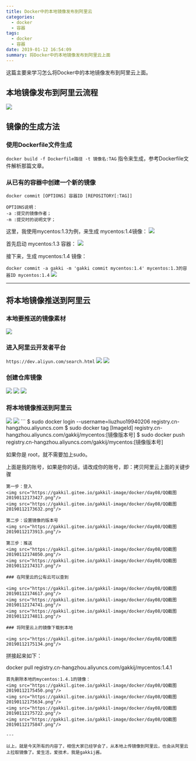 ```yaml
---
title: Docker中的本地镜像发布到阿里云
categories:
  - docker
  - 容器
tags:
  - docker
  - 容器
date: 2019-01-12 16:54:09
summary: 将Docker中的本地镜像发布到阿里云上面
---
```


这篇主要来学习怎么将Docker中的本地镜像发布到阿里云上面。

## 本地镜像发布到阿里云流程

<img src="https://gakkil.gitee.io/gakkil-image/docker/day08/QQ截图20190112165829.png"/>

## 镜像的生成方法

### 使用Dockerfile文件生成

`docker build -f Dockerfile路径 -t 镜像名:TAG` 指令来生成，参考Dockerfile文件解析那篇文章。

### 从已有的容器中创建一个新的镜像

`docker commit [OPTIONS] 容器ID [REPOSITORY[:TAG]]`
```
OPTIONS说明：
-a :提交的镜像作者；
-m :提交时的说明文字；
```

这里，我使用mycentos:1.3为例，来生成 mycentos:1.4镜像：
<img src="https://gakkil.gitee.io/gakkil-image/docker/day08/QQ截图20190112170636.png"/>

首先启动 mycentos:1.3 容器：
<img src="https://gakkil.gitee.io/gakkil-image/docker/day08/QQ截图20190112170847.png"/>

接下来，生成 mycentos:1.4 镜像：

`docker commit -a gakki -m 'gakki commit mycentos:1.4' mycentos:1.3的容器ID mycentos:1.4`
<img src="https://gakkil.gitee.io/gakkil-image/docker/day08/QQ截图20190112171218.png"/>

---

## 将本地镜像推送到阿里云

### 本地要推送的镜像素材
<img src="https://gakkil.gitee.io/gakkil-image/docker/day08/QQ截图20190112171359.png"/>

### 进入阿里云开发者平台

`https://dev.aliyun.com/search.html`
<img src="https://gakkil.gitee.io/gakkil-image/docker/day08/QQ截图20190112171634.png"/>
<img src="https://gakkil.gitee.io/gakkil-image/docker/day08/QQ截图20190112171805.png"/>

### 创建仓库镜像
<img src="https://gakkil.gitee.io/gakkil-image/docker/day08/QQ截图20190112172159.png"/>
<img src="https://gakkil.gitee.io/gakkil-image/docker/day08/QQ截图20190112172330.png"/>
<img src="https://gakkil.gitee.io/gakkil-image/docker/day08/QQ截图20190112172701.png"/>

### 将本地镜像推送到阿里云
<img src="https://gakkil.gitee.io/gakkil-image/docker/day08/QQ截图20190112172831.png"/>
<img src="https://gakkil.gitee.io/gakkil-image/docker/day08/QQ截图20190112172921.png"/>
```
$ sudo docker login --username=liuzhuo19940206 registry.cn-hangzhou.aliyuncs.com
$ sudo docker tag [ImageId] registry.cn-hangzhou.aliyuncs.com/gakkij/mycentos:[镜像版本号]
$ sudo docker push registry.cn-hangzhou.aliyuncs.com/gakkij/mycentos:[镜像版本号]

如果你是 root，就不需要加上sudo。

上面是我的账号，如果是你的话，请改成你的账号，即：拷贝阿里云上面的关键步骤
```
第一步：登入
<img src="https://gakkil.gitee.io/gakkil-image/docker/day08/QQ截图20190112173427.png"/>
<img src="https://gakkil.gitee.io/gakkil-image/docker/day08/QQ截图20190112173632.png"/>

第二步：设置镜像的版本号
<img src="https://gakkil.gitee.io/gakkil-image/docker/day08/QQ截图20190112173913.png"/>

第三步：推送
<img src="https://gakkil.gitee.io/gakkil-image/docker/day08/QQ截图20190112174050.png"/>
<img src="https://gakkil.gitee.io/gakkil-image/docker/day08/QQ截图20190112174317.png"/>

### 在阿里云的公有云可以查到

<img src="https://gakkil.gitee.io/gakkil-image/docker/day08/QQ截图20190112174617.png"/>
<img src="https://gakkil.gitee.io/gakkil-image/docker/day08/QQ截图20190112174741.png"/>
<img src="https://gakkil.gitee.io/gakkil-image/docker/day08/QQ截图20190112174811.png"/>

### 将阿里云上的镜像下载到本地

<img src="https://gakkil.gitee.io/gakkil-image/docker/day08/QQ截图20190112175134.png"/>

```
拼接起来如下：

docker pull registry.cn-hangzhou.aliyuncs.com/gakkij/mycentos:1.4.1
```
首先删除本地的mycentos:1.4.1的镜像：
<img src="https://gakkil.gitee.io/gakkil-image/docker/day08/QQ截图20190112175450.png"/>
<img src="https://gakkil.gitee.io/gakkil-image/docker/day08/QQ截图20190112175634.png"/>
<img src="https://gakkil.gitee.io/gakkil-image/docker/day08/QQ截图20190112175722.png"/>
<img src="https://gakkil.gitee.io/gakkil-image/docker/day08/QQ截图20190112175847.png"/>

---

以上，就是今天所有的内容了，相信大家已经学会了，从本地上传镜像到阿里云，也会从阿里云上拉取镜像了。爱生活，爱技术，我是gakkij酱。